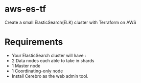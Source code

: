 # aws-es-tf
Create a small ElasticSearch(ELK) cluster with Terraform on AWS

# Requirements
-	Your ElasticSearch cluster will have :
  -	2 Data nodes each able to take in shards
  -	1 Master node
  -	1 Coordinating-only node
  -	Install Cerebro as the web admin tool.
# 
